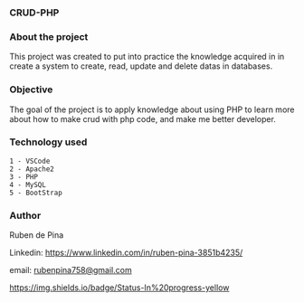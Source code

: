 <h3>CRUD-PHP</h3> 

<h3>About the project</h3>

<p>This project was created to put into practice the knowledge acquired in in create a system to create, read, update and delete datas in databases.</p>   

<h3>Objective</h3> 

<p>The goal of the project is to apply knowledge about using PHP to learn more about how to make crud with php code, and make me better developer.</p>

<h3>Technology used</h3>

    1 - VSCode
    2 - Apache2
    3 - PHP
    4 - MySQL
    5 - BootStrap

 <h3>Author</h3>
 
<p>Ruben de Pina</p>

 Linkedin: https://www.linkedin.com/in/ruben-pina-3851b4235/

 email: rubenpina758@gmail.com

https://img.shields.io/badge/Status-In%20progress-yellow